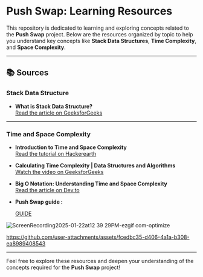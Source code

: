 # Push Swap: Learning Resources

This repository is dedicated to learning and exploring concepts related to the **Push Swap** project. Below are the resources organized by topic to help you understand key concepts like **Stack Data Structures**, **Time Complexity**, and **Space Complexity**.

---

## 📚 Sources

### Stack Data Structure
- **What is Stack Data Structure?**  
  [Read the article on GeeksforGeeks](https://www.geeksforgeeks.org/introduction-to-stack-data-structure-and-algorithm-tutorials/)

---

### Time and Space Complexity
- **Introduction to Time and Space Complexity**  
  [Read the tutorial on Hackerearth](https://www.hackerearth.com/practice/basic-programming/complexity-analysis/time-and-space-complexity/tutorial/)

- **Calculating Time Complexity | Data Structures and Algorithms**  
  [Watch the video on GeeksforGeeks](https://www.youtube.com/watch?v=KXAbAa1mieU)

- **Big O Notation: Understanding Time and Space Complexity**  
  [Read the article on Dev.to](https://dev.to/ankitakanchan/big-o-notation-understanding-time-and-space-complexity-1d4k)

- **Push Swap guide :**
  
  [GUIDE](https://42-cursus.gitbook.io/guide/rank-02/push_swap)


![ScreenRecording2025-01-22at12 39 29PM-ezgif com-optimize](https://github.com/user-attachments/assets/d8968128-e65f-4a10-8e88-ec9aaf29151c)



https://github.com/user-attachments/assets/fcedbc35-d406-4a1a-b308-ea8989408543


---

Feel free to explore these resources and deepen your understanding of the concepts required for the **Push Swap** project!
